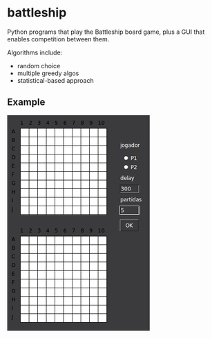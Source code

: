 # battleship

Python programs that play the Battleship board game, plus a GUI that enables competition between them.

Algorithms include:

- random choice
- multiple greedy algos
- statistical-based approach

## Example

![](ex.gif)
